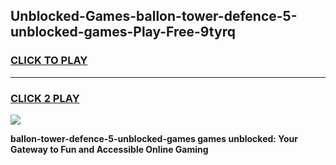 
## Unblocked-Games-ballon-tower-defence-5-unblocked-games-Play-Free-9tyrq
<h3>
<a href="https://premium76.site?title=ballon-tower-defence-5-unblocked-games&ref=22A">CLICK TO PLAY</a></h3>
<hr>

<h3>
<a href="https://premium76.site?title=ballon-tower-defence-5-unblocked-games&ref=22A">CLICK 2 PLAY</a>
  
</h3>

<a href="https://premium76.site?title=ballon-tower-defence-5-unblocked-games&ref=22A"><img src="https://clearcache.store/games.png"></a>


**ballon-tower-defence-5-unblocked-games games unblocked: Your Gateway to Fun and Accessible Online Gaming**
